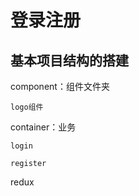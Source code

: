 # 登录注册

## 基本项目结构的搭建

component：组件文件夹
    
    logo组件

container：业务
    
    login
    
    register

redux